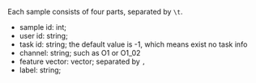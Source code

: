 Each sample consists of four parts, separated by `\t`. 
- sample id: int;
- user id: string;
- task id: string; the default value is -1, which means exist no task info
- channel: string; such as O1 or O1_02  
- feature vector: vector; separated by `,`
- label: string;
